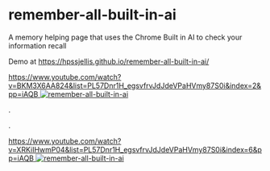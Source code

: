 # remember-all-built-in-ai
A memory helping page that uses the Chrome Built in AI to check your information recall


Demo at   https://hpssjellis.github.io/remember-all-built-in-ai/





[https://www.youtube.com/watch?v=BKM3X6AA824&list=PL57Dnr1H_egsvfrvJdJdeVPaHVmy87S0i&index=2&pp=iAQB
![remember-all-built-in-ai](https://img.youtube.com/BKM3X6AA824/0.jpg)](https://www.youtube.com/watch?v=BKM3X6AA824&list=PL57Dnr1H_egsvfrvJdJdeVPaHVmy87S0i&index=2&pp=iAQB)


.  

.  




[https://www.youtube.com/watch?v=XRKiIHwmP04&list=PL57Dnr1H_egsvfrvJdJdeVPaHVmy87S0i&index=6&pp=iAQB
![remember-all-built-in-ai](https://img.youtube.com/vi/XRKiIHwmP04/0.jpg)](https://www.youtube.com/watch?v=XRKiIHwmP04&list=PL57Dnr1H_egsvfrvJdJdeVPaHVmy87S0i&index=6&pp=iAQB)

